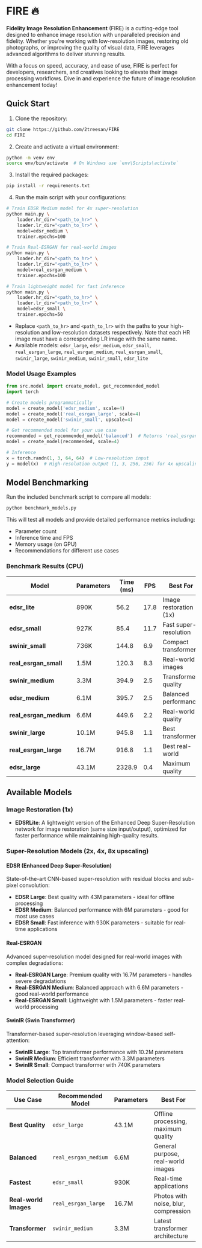 # FIRE 🔥

**Fidelity Image Resolution Enhancement** (FIRE) is a cutting-edge tool designed to enhance image resolution with unparalleled precision and fidelity. Whether you're working with low-resolution images, restoring old photographs, or improving the quality of visual data, FIRE leverages advanced algorithms to deliver stunning results.

With a focus on speed, accuracy, and ease of use, FIRE is perfect for developers, researchers, and creatives looking to elevate their image processing workflows. Dive in and experience the future of image resolution enhancement today!

## Quick Start

1. Clone the repository:

```bash
git clone https://github.com/2treesan/FIRE
cd FIRE
```

2. Create and activate a virtual environment:

```bash
python -m venv env
source env/bin/activate  # On Windows use `env\Scripts\activate`
```

3. Install the required packages:

```bash
pip install -r requirements.txt
```

4. Run the main script with your configurations:

```bash
# Train EDSR Medium model for 4x super-resolution
python main.py \
    loader.hr_dir="<path_to_hr>" \
    loader.lr_dir="<path_to_lr>" \
    model=edsr_medium \
    trainer.epochs=100

# Train Real-ESRGAN for real-world images  
python main.py \
    loader.hr_dir="<path_to_hr>" \
    loader.lr_dir="<path_to_lr>" \
    model=real_esrgan_medium \
    trainer.epochs=100

# Train lightweight model for fast inference
python main.py \
    loader.hr_dir="<path_to_hr>" \
    loader.lr_dir="<path_to_lr>" \
    model=edsr_small \
    trainer.epochs=50
```

- Replace `<path_to_hr>` and `<path_to_lr>` with the paths to your high-resolution and low-resolution datasets respectively. Note that each HR image must have a corresponding LR image with the same name.
- Available models: `edsr_large`, `edsr_medium`, `edsr_small`, `real_esrgan_large`, `real_esrgan_medium`, `real_esrgan_small`, `swinir_large`, `swinir_medium`, `swinir_small`, `edsr_lite`

### Model Usage Examples

```python
from src.model import create_model, get_recommended_model
import torch

# Create models programmatically
model = create_model('edsr_medium', scale=4)  
model = create_model('real_esrgan_large', scale=4)
model = create_model('swinir_small', upscale=4)

# Get recommended model for your use case
recommended = get_recommended_model('balanced')  # Returns 'real_esrgan_medium'
model = create_model(recommended, scale=4)

# Inference
x = torch.randn(1, 3, 64, 64)  # Low-resolution input
y = model(x)  # High-resolution output (1, 3, 256, 256) for 4x upscaling
```

## Model Benchmarking

Run the included benchmark script to compare all models:

```bash
python benchmark_models.py
```

This will test all models and provide detailed performance metrics including:
- Parameter count
- Inference time and FPS
- Memory usage (on GPU)
- Recommendations for different use cases

### Benchmark Results (CPU)

| Model | Parameters | Time (ms) | FPS | Best For |
|-------|------------|-----------|-----|----------|
| **edsr_lite** | 890K | 56.2 | 17.8 | Image restoration (1x) |
| **edsr_small** | 927K | 85.4 | 11.7 | Fast super-resolution |
| **swinir_small** | 736K | 144.8 | 6.9 | Compact transformer |
| **real_esrgan_small** | 1.5M | 120.3 | 8.3 | Real-world images |
| **swinir_medium** | 3.3M | 394.9 | 2.5 | Transformer quality |
| **edsr_medium** | 6.1M | 395.7 | 2.5 | Balanced performance |
| **real_esrgan_medium** | 6.6M | 449.6 | 2.2 | Real-world quality |
| **swinir_large** | 10.1M | 945.8 | 1.1 | Best transformer |
| **real_esrgan_large** | 16.7M | 916.8 | 1.1 | Best real-world |
| **edsr_large** | 43.1M | 2328.9 | 0.4 | Maximum quality |

## Available Models

### Image Restoration (1x)
- **EDSRLite**: A lightweight version of the Enhanced Deep Super-Resolution network for image restoration (same size input/output), optimized for faster performance while maintaining high-quality results.

### Super-Resolution Models (2x, 4x, 8x upscaling)

#### EDSR (Enhanced Deep Super-Resolution)
State-of-the-art CNN-based super-resolution with residual blocks and sub-pixel convolution:
- **EDSR Large**: Best quality with 43M parameters - ideal for offline processing
- **EDSR Medium**: Balanced performance with 6M parameters - good for most use cases  
- **EDSR Small**: Fast inference with 930K parameters - suitable for real-time applications

#### Real-ESRGAN 
Advanced super-resolution model designed for real-world images with complex degradations:
- **Real-ESRGAN Large**: Premium quality with 16.7M parameters - handles severe degradations
- **Real-ESRGAN Medium**: Balanced approach with 6.6M parameters - good real-world performance
- **Real-ESRGAN Small**: Lightweight with 1.5M parameters - faster real-world processing

#### SwinIR (Swin Transformer)
Transformer-based super-resolution leveraging window-based self-attention:
- **SwinIR Large**: Top transformer performance with 10.2M parameters
- **SwinIR Medium**: Efficient transformer with 3.3M parameters  
- **SwinIR Small**: Compact transformer with 740K parameters

### Model Selection Guide

| Use Case | Recommended Model | Parameters | Best For |
|----------|------------------|------------|----------|
| **Best Quality** | `edsr_large` | 43.1M | Offline processing, maximum quality |
| **Balanced** | `real_esrgan_medium` | 6.6M | General purpose, real-world images |
| **Fastest** | `edsr_small` | 930K | Real-time applications |
| **Real-world Images** | `real_esrgan_large` | 16.7M | Photos with noise, blur, compression |
| **Transformer** | `swinir_medium` | 3.3M | Latest transformer architecture |
